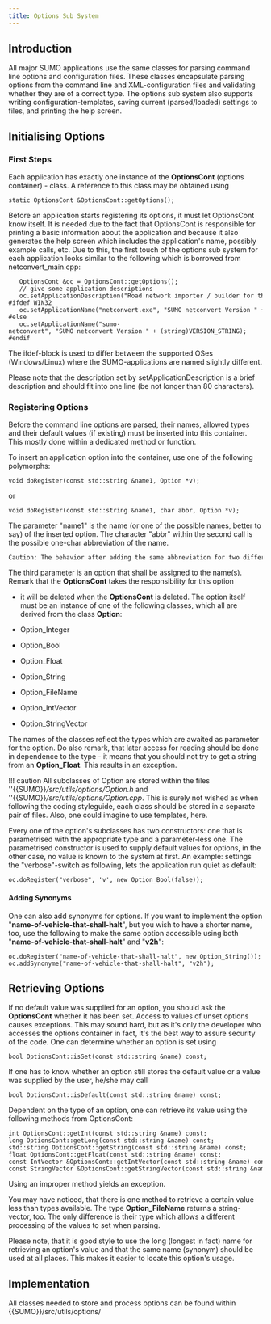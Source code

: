 ```yaml
---
title: Options Sub System
---
```


## Introduction

All major SUMO applications use the same classes for parsing command
line options and configuration files. These classes encapsulate parsing
options from the command line and XML-configuration files and validating
whether they are of a correct type. The options sub system also supports
writing configuration-templates, saving current (parsed/loaded) settings
to files, and printing the help screen.

## Initialising Options

### First Steps

Each application has exactly one instance of the **OptionsCont**
(options container) - class. A reference to this class may be obtained
using

```
static OptionsCont &OptionsCont::getOptions();
```

Before an application starts registering its options, it must let
OptionsCont know itself. It is needed due to the fact that OptionsCont
is responsible for printing a basic information about the application
and because it also generates the help screen which includes the
application's name, possibly example calls, etc. Due to this, the first
touch of the options sub system for each application looks similar to
the following which is borrowed from netconvert_main.cpp:

```
   OptionsCont &oc = OptionsCont::getOptions();
   // give some application descriptions
   oc.setApplicationDescription("Road network importer / builder for the road traffic simulation SUMO.");
#ifdef WIN32
   oc.setApplicationName("netconvert.exe", "SUMO netconvert Version " + (string)VERSION_STRING);
#else
   oc.setApplicationName("sumo-netconvert", "SUMO netconvert Version " + (string)VERSION_STRING);
#endif
```

The ifdef-block is used to differ between the supported OSes
(Windows/Linux) where the SUMO-applications are named slightly
different.

Please note that the description set by setApplicationDescription is a
brief description and should fit into one line (be not longer than 80
characters).

### Registering Options

Before the command line options are parsed, their names, allowed types
and their default values (if existing) must be inserted into this
container. This mostly done within a dedicated method or function.

To insert an application option into the container, use one of the
following polymorphs:

```
void doRegister(const std::string &name1, Option *v);
```

or

```
void doRegister(const std::string &name1, char abbr, Option *v);
```

The parameter "name1" is the name (or one of the possible names, better
to say) of the inserted option. The character "abbr" within the second
call is the possible one-char abbreviation of the name.

```
Caution: The behavior after adding the same abbreviation for two different options is not defined.
```

The third parameter is an option that shall be assigned to the name(s).
Remark that the **OptionsCont** takes the responsibility for this option
- it will be deleted when the **OptionsCont** is deleted. The option
itself must be an instance of one of the following classes, which all
are derived from the class **Option**:

- Option_Integer
- Option_Bool
- Option_Float
- Option_String
- Option_FileName
- Option_IntVector
- Option_StringVector

The names of the classes reflect the types which are awaited as
parameter for the option. Do also remark, that later access for reading
should be done in dependence to the type - it means that you should not
try to get a string from an **Option_Float**. This results in an
exception.

!!! caution
    All subclasses of Option are stored within the files ''{{SUMO}}*/src/utils/options/Option.h* and ''{{SUMO}}*/src/utils/options/Option.cpp*. This is surely not wished as when following the coding styleguide, each class should be stored in a separate pair of files. Also, one could imagine to use templates, here.

Every one of the option's subclasses has two constructors: one
that is parametrised with the appropriate type and a parameter-less one.
The parametrised constructor is used to supply default values for
options, in the other case, no value is known to the system at first. An
example: settings the "verbose"-switch as following, lets the
application run quiet as default:

```
oc.doRegister("verbose", 'v', new Option_Bool(false));
```

#### Adding Synonyms

One can also add synonyms for options. If you want to implement the
option "**name-of-vehicle-that-shall-halt**", but you wish to have a
shorter name, too, use the following to make the same option accessible
using both "**name-of-vehicle-that-shall-halt**" and "**v2h**":

```
oc.doRegister("name-of-vehicle-that-shall-halt", new Option_String());
oc.addSynonyme("name-of-vehicle-that-shall-halt", "v2h");
```

## Retrieving Options

If no default value was supplied for an option, you should ask the
**OptionsCont** whether it has been set. Access to values of unset
options causes exceptions. This may sound hard, but as it's only the
developer who accesses the options container in fact, it's the best way
to assure security of the code. One can determine whether an option is
set using

```
bool OptionsCont::isSet(const std::string &name) const;
```

If one has to know whether an option still stores the default value or
a value was supplied by the user, he/she may call

```
bool OptionsCont::isDefault(const std::string &name) const;
```

Dependent on the type of an option, one can retrieve its value using
the following methods from OptionsCont:

```
int OptionsCont::getInt(const std::string &name) const;
long OptionsCont::getLong(const std::string &name) const;
std::string OptionsCont::getString(const std::string &name) const;
float OptionsCont::getFloat(const std::string &name) const;
const IntVector &OptionsCont::getIntVector(const std::string &name) const;
const StringVector &OptionsCont::getStringVector(const std::string &name) const;
```

Using an improper method yields an exception.

You may have noticed, that there is one method to retrieve a certain
value less than types available. The type **Option_FileName** returns a
string-vector, too. The only difference is their type which allows a different
processing of the values to set when parsing.

Please note, that it is good style to use the long (longest in fact)
name for retrieving an option's value and that the same name (synonym)
should be used at all places. This makes it easier to locate this
option's usage.

## Implementation

All classes needed to store and process options can be found within
{{SUMO}}/src/utils/options/